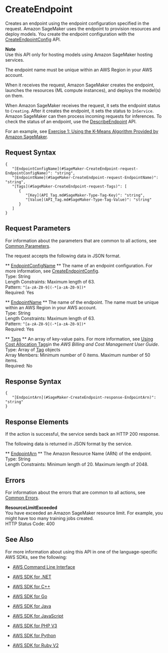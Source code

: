 # CreateEndpoint<a name="API_CreateEndpoint"></a>

Creates an endpoint using the endpoint configuration specified in the request\. Amazon SageMaker uses the endpoint to provision resources and deploy models\. You create the endpoint configuration with the [CreateEndpointConfig](http://docs.aws.amazon.com/sagemaker/latest/dg/API_CreateEndpointConfig.html) API\. 

**Note**  
 Use this API only for hosting models using Amazon SageMaker hosting services\. 

The endpoint name must be unique within an AWS Region in your AWS account\. 

When it receives the request, Amazon SageMaker creates the endpoint, launches the resources \(ML compute instances\), and deploys the model\(s\) on them\. 

When Amazon SageMaker receives the request, it sets the endpoint status to `Creating`\. After it creates the endpoint, it sets the status to `InService`\. Amazon SageMaker can then process incoming requests for inferences\. To check the status of an endpoint, use the [DescribeEndpoint](http://docs.aws.amazon.com/sagemaker/latest/dg/API_DescribeEndpoint.html) API\.

For an example, see [Exercise 1: Using the K\-Means Algorithm Provided by Amazon SageMaker](http://docs.aws.amazon.com/sagemaker/latest/dg/ex1.html)\. 

## Request Syntax<a name="API_CreateEndpoint_RequestSyntax"></a>

```
{
   "[EndpointConfigName](#SageMaker-CreateEndpoint-request-EndpointConfigName)": "string",
   "[EndpointName](#SageMaker-CreateEndpoint-request-EndpointName)": "string",
   "[Tags](#SageMaker-CreateEndpoint-request-Tags)": [ 
      { 
         "[Key](API_Tag.md#SageMaker-Type-Tag-Key)": "string",
         "[Value](API_Tag.md#SageMaker-Type-Tag-Value)": "string"
      }
   ]
}
```

## Request Parameters<a name="API_CreateEndpoint_RequestParameters"></a>

For information about the parameters that are common to all actions, see [Common Parameters](CommonParameters.md)\.

The request accepts the following data in JSON format\.

 ** [EndpointConfigName](#API_CreateEndpoint_RequestSyntax) **   <a name="SageMaker-CreateEndpoint-request-EndpointConfigName"></a>
The name of an endpoint configuration\. For more information, see [CreateEndpointConfig](http://docs.aws.amazon.com/sagemaker/latest/dg/API_CreateEndpointConfig.html)\.   
Type: String  
Length Constraints: Maximum length of 63\.  
Pattern: `^[a-zA-Z0-9](-*[a-zA-Z0-9])*`   
Required: Yes

 ** [EndpointName](#API_CreateEndpoint_RequestSyntax) **   <a name="SageMaker-CreateEndpoint-request-EndpointName"></a>
The name of the endpoint\. The name must be unique within an AWS Region in your AWS account\.  
Type: String  
Length Constraints: Maximum length of 63\.  
Pattern: `^[a-zA-Z0-9](-*[a-zA-Z0-9])*`   
Required: Yes

 ** [Tags](#API_CreateEndpoint_RequestSyntax) **   <a name="SageMaker-CreateEndpoint-request-Tags"></a>
An array of key\-value pairs\. For more information, see [Using Cost Allocation Tags](http://docs.aws.amazon.com/awsaccountbilling/latest/aboutv2/cost-alloc-tags.html#allocation-what)in the *AWS Billing and Cost Management User Guide*\.   
Type: Array of [Tag](API_Tag.md) objects  
Array Members: Minimum number of 0 items\. Maximum number of 50 items\.  
Required: No

## Response Syntax<a name="API_CreateEndpoint_ResponseSyntax"></a>

```
{
   "[EndpointArn](#SageMaker-CreateEndpoint-response-EndpointArn)": "string"
}
```

## Response Elements<a name="API_CreateEndpoint_ResponseElements"></a>

If the action is successful, the service sends back an HTTP 200 response\.

The following data is returned in JSON format by the service\.

 ** [EndpointArn](#API_CreateEndpoint_ResponseSyntax) **   <a name="SageMaker-CreateEndpoint-response-EndpointArn"></a>
The Amazon Resource Name \(ARN\) of the endpoint\.  
Type: String  
Length Constraints: Minimum length of 20\. Maximum length of 2048\.

## Errors<a name="API_CreateEndpoint_Errors"></a>

For information about the errors that are common to all actions, see [Common Errors](CommonErrors.md)\.

 **ResourceLimitExceeded**   
 You have exceeded an Amazon SageMaker resource limit\. For example, you might have too many training jobs created\.   
HTTP Status Code: 400

## See Also<a name="API_CreateEndpoint_SeeAlso"></a>

For more information about using this API in one of the language\-specific AWS SDKs, see the following:

+  [AWS Command Line Interface](http://docs.aws.amazon.com/goto/aws-cli/sagemaker-2017-07-24/CreateEndpoint) 

+  [AWS SDK for \.NET](http://docs.aws.amazon.com/goto/DotNetSDKV3/sagemaker-2017-07-24/CreateEndpoint) 

+  [AWS SDK for C\+\+](http://docs.aws.amazon.com/goto/SdkForCpp/sagemaker-2017-07-24/CreateEndpoint) 

+  [AWS SDK for Go](http://docs.aws.amazon.com/goto/SdkForGoV1/sagemaker-2017-07-24/CreateEndpoint) 

+  [AWS SDK for Java](http://docs.aws.amazon.com/goto/SdkForJava/sagemaker-2017-07-24/CreateEndpoint) 

+  [AWS SDK for JavaScript](http://docs.aws.amazon.com/goto/AWSJavaScriptSDK/sagemaker-2017-07-24/CreateEndpoint) 

+  [AWS SDK for PHP V3](http://docs.aws.amazon.com/goto/SdkForPHPV3/sagemaker-2017-07-24/CreateEndpoint) 

+  [AWS SDK for Python](http://docs.aws.amazon.com/goto/boto3/sagemaker-2017-07-24/CreateEndpoint) 

+  [AWS SDK for Ruby V2](http://docs.aws.amazon.com/goto/SdkForRubyV2/sagemaker-2017-07-24/CreateEndpoint) 